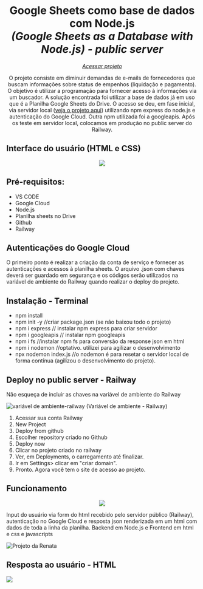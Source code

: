 <h1 align="center">Google Sheets como base de dados com Node.js <br><i>(Google Sheets as a Database with Node.js) - public server</i></h1>
 <p align="center"><a href="https://databaseserver-production-3e5c.up.railway.app/"><i>Acessar projeto</i></a></p>
 
<p align="center">O projeto consiste em diminuir demandas de e-mails de fornecedores que buscam informações sobre status de empenhos (liquidação e pagamento). O objetivo é utilizar a programação para fornecer acesso à informações via um buscador. A solução encontrada foi utilizar a base de dados já em uso que é a Planilha Google Sheets do Drive. O acesso se deu, em fase inicial, via servidor local (<a href="https://github.com/RenataVerasVenturim/Google_Sheets_as_Database_local_server">veja o projeto aqui</a>) utilizando npm express do node.js e autenticação do Google Cloud. Outra npm utilizada foi a googleapis. Após os teste em servidor local, colocamos em produção no public server do Railway.</p>

<h2>Interface do usuário (HTML e CSS)</h2>
<p align="center"><img src="https://github.com/RenataVerasVenturim/Google_Sheets_as_Database/assets/129551549/bb5afb31-83ba-4f5f-ad16-e93f1196db17">
</p>

<h2>Pré-requisitos:</h2>
<ul>
<li>VS CODE
<li>Google Cloud
<li>Node.js
<li>Planilha sheets no Drive
<li>Github
<li>Railway
</ul>

<h2>Autenticações do Google Cloud</h2>
<p>
 O primeiro ponto é realizar a criação da conta de serviço e fornecer as autenticações e acessos à planilha sheets. O arquivo .json com chaves deverá ser guardado em segurança e os códigos serão utilizados na variável de ambiente do Railway quando realizar o deploy do projeto.
</p>


 <h2>Instalação - Terminal</h2>
<ul>
  <li>npm install</li>
  <li>npm init -y //criar package.json (se não baixou todo o projeto) </li> 
  <li> npm i express // instalar npm express para criar servidor</li>
  <li>npm i googleapis // instalar npm googleapis</li>
  <li> npm i fs //instalar npm fs para conversão da response json em html</li>
  <li>npm i nodemon //optativo. utilizei para agilizar o desenvolvimento</li>
  <li>npx nodemon index.js //o nodemon é para resetar o servidor local de forma contínua (agilizou o desenvolvimento do projeto).</li>
</ul>

<h2> Deploy no public server - Railway </h2>
<p>
 Não esqueça de incluir as chaves na variável de ambiente do Railway
</p>
<p>
 <img src= "https://github.com/RenataVerasVenturim/Data_base_server/assets/129551549/102b4899-6b44-4be8-a2a1-200dbceadd90" alt="variável de ambiente-railway">
(Variável de ambiente - Railway)
</p>

<ol>
<li>Acessar sua conta Railway</li>
<li>New Project</li>
<li>Deploy from github</li>
<li>Escolher repository criado no Github</li>
<li>Deploy now</li>
<li>Clicar no projeto criado no railway</li>
<li>Ver, em Deployments, o carregamento até finalizar.</li>
<li>Ir em Settings> clicar em "criar domain". </li>
<li>Pronto. Agora você tem o site de acesso ao projeto.</li>
 
</ol>

<h2>Funcionamento</h2>
<p align="center"><img src="https://github.com/RenataVerasVenturim/Data_base_server/assets/129551549/ec491d83-ab81-49d3-8009-2e1ab738f93c">
</p>
<p>Input do usuário via form do html recebido pelo servidor público (Railway), autenticação no Google Cloud e resposta json renderizada em um html com dados de toda a linha da planilha. Backend em Node.js e Frontend em html e css e javascripts</p>
<p><img src="https://media2.giphy.com/media/v1.Y2lkPTc5MGI3NjExejByY21hNzhjc3gwenAyY2VoNGwxdnp6YTkzMXg1djR2azFveTgwMyZlcD12MV9pbnRlcm5hbF9naWZfYnlfaWQmY3Q9Zw/aG4ZEPoWqIqK5dyLIn/giphy.gif" alt="Projeto da Renata"></p>

<h2>Resposta ao usuário - HTML</h2>
<img src="https://github.com/RenataVerasVenturim/Google_Sheets_as_Database/assets/129551549/75b8e02b-845f-4b85-9889-4e2f1b32dbee">


